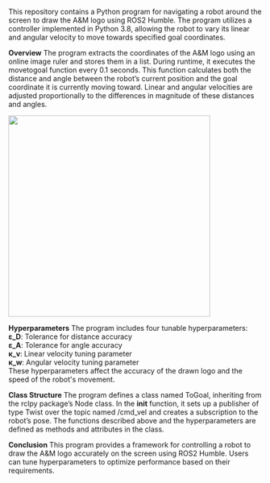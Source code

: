 This repository contains a Python program for navigating a robot around the screen to draw the A&M logo using ROS2 Humble. The program utilizes a controller implemented in Python 3.8, allowing the robot to vary its linear and angular velocity to move towards specified goal coordinates.

**Overview**
The program extracts the coordinates of the A&M logo using an online image ruler and stores them in a list. During runtime, it executes the movetogoal function every 0.1 seconds. This function calculates both the distance and angle between the robot’s current position and the goal coordinate it is currently moving toward. Linear and angular velocities are adjusted proportionally to the differences in magnitude of these distances and angles.

<img src="https://github.com/Nat172001/Robot-drawing-TAMU-logo/assets/119772443/854360ea-f1eb-4bbe-a7e6-69e71b4f1d07" width="400" height="400">

**Hyperparameters**
The program includes four tunable hyperparameters:
**ε_D**: Tolerance for distance accuracy <br/>
**ε_A**: Tolerance for angle accuracy <br/>
**κ_v**: Linear velocity tuning parameter <br/>
**κ_w**: Angular velocity tuning parameter <br/>
These hyperparameters affect the accuracy of the drawn logo and the speed of the robot's movement.

**Class Structure**
The program defines a class named ToGoal, inheriting from the rclpy package’s Node class. In the __init__ function, it sets up a publisher of type Twist over the topic named /cmd_vel and creates a subscription to the robot’s pose. The functions described above and the hyperparameters are defined as methods and attributes in the class.

**Conclusion**
This program provides a framework for controlling a robot to draw the A&M logo accurately on the screen using ROS2 Humble. Users can tune hyperparameters to optimize performance based on their requirements.

